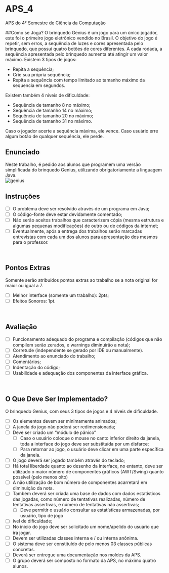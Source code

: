 # APS_4
APS do 4° Semestre de Ciência da Computação
<br/>

##Como se Joga?
O brinquedo Genius é um jogo para um único jogador, este foi o primeiro jogo eletrônico vendido no Brasil. O objetivo do jogo é repetir, sem erros, a sequência de luzes e cores apresentada pelo brinquedo, que possui quatro botões de cores diferentes. A cada rodada, a sequência apresentada pelo brinquedo aumenta até atingir um valor máximo. Existem 3 tipos de jogos:
- Repita a sequência;
- Crie sua própria sequência;
- Repita a sequência com tempo limitado ao tamanho máximo da sequencia em segundos.

Existem também 4 níveis de dificuldade:
- Sequência de tamanho 8 no máximo;
- Sequência de tamanho 14 no máximo;
- Sequência de tamanho 20 no máximo;
- Sequência de tamanho 31 no máximo.

Caso o jogador acerte a sequência máxima, ele vence. Caso usuário erre algum botão de qualquer sequência, ele perde.<br/>

## Enunciado
Neste trabalho, é pedido aos alunos que programem uma versão simplificada do brinquedo Genius, utilizando obrigatoriamente a linguagem Java.<br/>
![genius](https://cloud.githubusercontent.com/assets/5847145/9951744/097093b2-5da1-11e5-9582-aceaabc08caa.png)
<br/>

## Instruções
- [ ] O problema deve ser resolvido através de um programa em Java;
- [ ] O código-fonte deve estar devidamente comentado;
- [ ] Não serão aceitos trabalhos que caracterizem cópia (mesma estrutura e algumas pequenas modificações) de outro ou de códigos da internet;
- [ ] Eventualmente, após a entrega dos trabalhos serão marcadas entrevistas com cada um dos alunos para apresentação dos mesmos para o professor.
<br/>

## Pontos Extras
Somente serão atribuídos pontos extras ao trabalho se a nota original for maior ou igual a 7.
- [ ] Melhor interface (somente um trabalho): 2pts;
- [ ] Efeitos Sonoros: 1pt.
<br/>

## Avaliação
- [ ] Funcionamento adequado do programa e compilação (códigos que não compilem serão zerados, e warnings diminuirão a nota);
- [ ] Corretude (independente se gerado por IDE ou manualmente).
- [ ] Atendimento ao enunciado do trabalho;
- [ ] Comentários;
- [ ] Indentação do código;
- [ ] Usabilidade e adequação dos componentes da interface gráfica.
<br/>

## O Que Deve Ser Implementado?
O brinquedo Genius, com seus 3 tipos de jogos e 4 níveis de dificuldade.
- [ ] Os elementos devem ser minimamente animados;
- [ ] A janela do jogo não poderá ser redimensionada;
- [ ] Deve ser criado um “módulo de pânico”
  - [ ] Caso o usuário coloque o mouse no canto inferior direito da janela, toda a interface do jogo deve ser substituída por um disfarce;
  - [ ] Para retornar ao jogo, o usuário deve clicar em uma parte específica da janela.
- [ ] O jogo deverá ser jogado também através do teclado;
- [ ] Há total liberdade quanto ao desenho da interface, no entanto, deve ser utilizado o maior número de componentes gráficos (AWT/Swing) quanto possível (pelo menos oito)
- [ ] A não utilização de bom número de componentes acarretará em diminuição da nota.
- [ ] Também deverá ser criada uma base de dados com dados estatísticos das jogadas, como número de tentativas realizadas, número de tentativas assertivas, e número de tentativas não assertivas;
  - [ ] Deve permitir o usuário consultar as estatísticas armazenadas, por usuário, tipo de jogo
- [ ] ível de dificuldade;
- [ ] No inicio do jogo deve ser solicitado um nome/apelido do usuário que irá jogar.
- [ ] Devem ser utilizadas classes interna e / ou interna anônima.
- [ ] O sistema deve ser constituído de pelo menos 03 classes públicas concretas.
- [ ] Deverá ser entregue uma documentação nos moldes da APS.
- [ ] O grupo deverá ser composto no formato da APS, no máximo quatro alunos.
